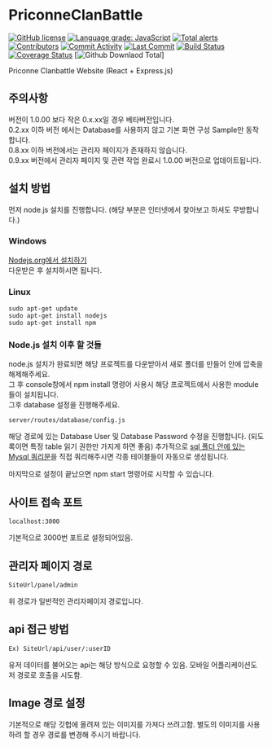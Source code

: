 # PriconneClanBattle
[![GitHub license](https://img.shields.io/badge/license-GPL--3.0-blue.svg)](https://raw.githubusercontent.com/Asyunelus/PriconneSite/master/LICENSE)
[![Language grade: JavaScript](https://img.shields.io/lgtm/grade/javascript/g/Asyunelus/PriconneSite.svg?logo=lgtm&logoWidth=18)](https://lgtm.com/projects/g/Asyunelus/PriconneSite/context:javascript)
[![Total alerts](https://img.shields.io/lgtm/alerts/g/Asyunelus/PriconneSite.svg?logo=lgtm&logoWidth=18)](https://lgtm.com/projects/g/Asyunelus/PriconneSite/alerts/)  
[![Contributors](https://img.shields.io/github/contributors/Asyunelus/PriconneSite)](https://github.com/Asyunelus/PriconneSite/graphs/contributors)
[![Commit Activity](https://img.shields.io/github/commit-activity/w/Asyunelus/PriconneSite)](https://github.com/Asyunelus/PriconneSite/commits/master)
[![Last Commit](https://img.shields.io/github/last-commit/Asyunelus/PriconneSite)](https://github.com/Asyunelus/PriconneSite/commits/master)
[![Build Status](https://travis-ci.org/Asyunelus/PriconneSite.svg?branch=master)](https://travis-ci.org/Asyunelus/PriconneSite)
[![Coverage Status](https://coveralls.io/repos/github/Asyunelus/PriconneSite/badge.svg?branch=master)](https://coveralls.io/github/Asyunelus/PriconneSite?branch=master)
[![Github Downlaod Total](https://img.shields.io/github/downloads/Asyunelus/PriconneSite/total)]
  
Priconne Clanbattle Website (React + Express.js)

## 주의사항
버전이 1.0.00 보다 작은 0.x.xx일 경우 베타버전입니다.  
0.2.xx 이하 버전 에서는 Database를 사용하지 않고 기본 화면 구성 Sample만 동작합니다.  
0.8.xx 이하 버전에서는 관리자 페이지가 존재하지 않습니다.  
0.9.xx 버전에서 관리자 페이지 및 관련 작업 완료시 1.0.00 버전으로 업데이트됩니다.  

## 설치 방법
먼저 node.js 설치를 진행합니다. (해당 부분은 인터넷에서 찾아보고 하셔도 무방합니다.)   
### Windows
[Nodejs.org에서 설치하기](https://nodejs.org/ko/download/)  
다운받은 후 설치하시면 됩니다.  

### Linux
```
sudo apt-get update
sudo apt-get install nodejs
sudo apt-get install npm
```

### Node.js 설치 이후 할 것들

node.js 설치가 완료되면 해당 프로젝트를 다운받아서 새로 폴더를 만들어 안에 압축을 해제해주세요.  
그 후 console창에서 npm install 명령어 사용시 해당 프로젝트에서 사용한 module들이 설치됩니다.  
그후 database 설정을 진행해주세요.  
```
server/routes/database/config.js
```
해당 경로에 있는 Database User 및 Database Password 수정을 진행합니다. (되도록이면 특정 table 읽기 권한만 가지게 하면 좋음)
추가적으로 [sql 폴더 안에 있는 Mysql 쿼리문](https://github.com/Asyunelus/PriconneSite/blob/master/sql/prepare.sql)을 직접 쿼리해주시면 각종 테이블들이 자동으로 생성됩니다.  

마지막으로 설정이 끝났으면 npm start 명령어로 시작할 수 있습니다.  

## 사이트 접속 포트
```
localhost:3000
```
기본적으로 3000번 포트로 설정되어있음.

## 관리자 페이지 경로
```
SiteUrl/panel/admin
```
위 경로가 일반적인 관리자페이지 경로입니다.

## api 접근 방법
```
Ex) SiteUrl/api/user/:userID
```
유저 데이터를 불어오는 api는 해당 방식으로 요청할 수 있음. 모바일 어플리케이션도 저 경로로 호출을 시도함.

## Image 경로 설정
기본적으로 해당 깃헙에 올려져 있는 이미지를 가져다 쓰려고함. 별도의 이미지를 사용하려 할 경우 경로를 변경해 주시기 바랍니다.
